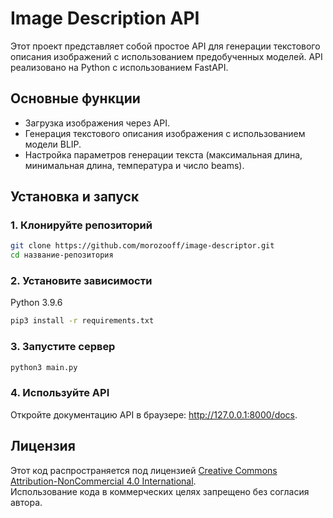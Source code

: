 # Image Description API  

Этот проект представляет собой простое API для генерации текстового описания изображений с использованием предобученных моделей. API реализовано на Python с использованием FastAPI.  

## Основные функции  
- Загрузка изображения через API.  
- Генерация текстового описания изображения с использованием модели BLIP.  
- Настройка параметров генерации текста (максимальная длина, минимальная длина, температура и число beams).  

## Установка и запуск  

### 1. Клонируйте репозиторий  

```bash
git clone https://github.com/morozooff/image-descriptor.git  
cd название-репозитория  
```

### 2. Установите зависимости  
Python 3.9.6  

```bash
pip3 install -r requirements.txt
```  

### 3. Запустите сервер  
```bash
python3 main.py
```  

### 4. Используйте API  
Откройте документацию API в браузере: http://127.0.0.1:8000/docs.  

## Лицензия  

Этот код распространяется под лицензией [Creative Commons Attribution-NonCommercial 4.0 International](LICENSE).  
Использование кода в коммерческих целях запрещено без согласия автора.
